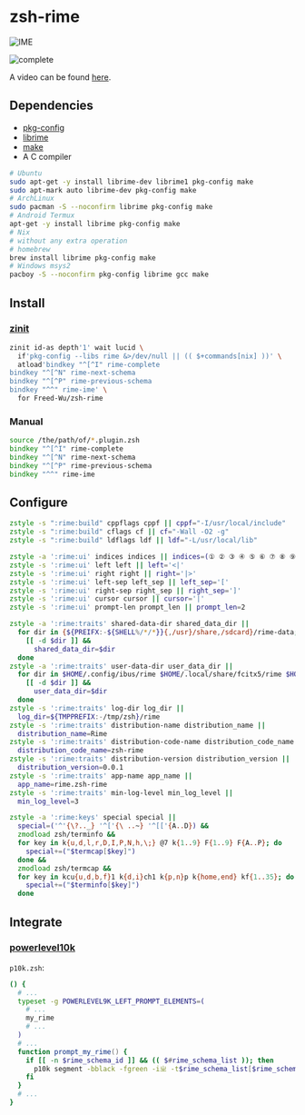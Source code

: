 # zsh-rime

![IME](https://github.com/Freed-Wu/zsh-rime/assets/32936898/4b569c55-97e3-4a73-99c3-a8daaeaa6a7d)

![complete](https://github.com/Freed-Wu/zsh-rime/assets/32936898/589d588c-05c0-4ae0-8708-9791d4221d0a)

A video can be found [here](https://asciinema.org/a/660633).

## Dependencies

- [pkg-config](https://www.freedesktop.org/wiki/Software/pkg-config/)
- [librime](https://github.com/rime/librime)
- [make](https://www.gnu.org/software/make/)
- A C compiler

```sh
# Ubuntu
sudo apt-get -y install librime-dev librime1 pkg-config make
sudo apt-mark auto librime-dev pkg-config make
# ArchLinux
sudo pacman -S --noconfirm librime pkg-config make
# Android Termux
apt-get -y install librime pkg-config make
# Nix
# without any extra operation
# homebrew
brew install librime pkg-config make
# Windows msys2
pacboy -S --noconfirm pkg-config librime gcc make
```

## Install

### [zinit](https://github.com/zdharma-continuum/zinit/)

```zsh
zinit id-as depth'1' wait lucid \
  if'pkg-config --libs rime &>/dev/null || (( $+commands[nix] ))' \
  atload'bindkey "^[^I" rime-complete
bindkey "^[^N" rime-next-schema
bindkey "^[^P" rime-previous-schema
bindkey "^^" rime-ime' \
  for Freed-Wu/zsh-rime
```

### Manual

```zsh
source /the/path/of/*.plugin.zsh
bindkey "^[^I" rime-complete
bindkey "^[^N" rime-next-schema
bindkey "^[^P" rime-previous-schema
bindkey "^^" rime-ime
```

## Configure

```zsh
zstyle -s ":rime:build" cppflags cppf || cppf="-I/usr/local/include"
zstyle -s ":rime:build" cflags cf || cf="-Wall -O2 -g"
zstyle -s ":rime:build" ldflags ldf || ldf="-L/usr/local/lib"

zstyle -a ':rime:ui' indices indices || indices=(① ② ③ ④ ⑤ ⑥ ⑦ ⑧ ⑨ ⓪)
zstyle -s ':rime:ui' left left || left='<|'
zstyle -s ':rime:ui' right right || right='|>'
zstyle -s ':rime:ui' left-sep left_sep || left_sep='['
zstyle -s ':rime:ui' right-sep right_sep || right_sep=']'
zstyle -s ':rime:ui' cursor cursor || cursor='|'
zstyle -s ':rime:ui' prompt-len prompt_len || prompt_len=2

zstyle -a ':rime:traits' shared-data-dir shared_data_dir ||
  for dir in {${PREIFX:-${SHELL%/*/*}}{,/usr}/share,/sdcard}/rime-data; do
    [[ -d $dir ]] &&
      shared_data_dir=$dir
  done
zstyle -a ':rime:traits' user-data-dir user_data_dir ||
  for dir in $HOME/.config/ibus/rime $HOME/.local/share/fcitx5/rime $HOME/.config/fcitx/rime /sdcard/rime; do
    [[ -d $dir ]] &&
      user_data_dir=$dir
  done
zstyle -s ':rime:traits' log-dir log_dir ||
  log_dir=${TMPPREFIX:-/tmp/zsh}/rime
zstyle -s ':rime:traits' distribution-name distribution_name ||
  distribution_name=Rime
zstyle -s ':rime:traits' distribution-code-name distribution_code_name ||
  distribution_code_name=zsh-rime
zstyle -s ':rime:traits' distribution-version distribution_version ||
  distribution_version=0.0.1
zstyle -s ':rime:traits' app-name app_name ||
  app_name=rime.zsh-rime
zstyle -s ':rime:traits' min-log-level min_log_level ||
  min_log_level=3

zstyle -a ':rime:keys' special special ||
  special=('^'{\?.._} '^['{\ ..~} '^[['{A..D}) &&
  zmodload zsh/terminfo &&
  for key in k{u,d,l,r,D,I,P,N,h,\;} @7 k{1..9} F{1..9} F{A..P}; do
    special+=("$termcap[$key]")
  done &&
  zmodload zsh/termcap &&
  for key in kcu{u,d,b,f}1 k{d,i}ch1 k{p,n}p k{home,end} kf{1..35}; do
    special+=("$terminfo[$key]")
  done
```

## Integrate

### [powerlevel10k](https://github.com/romkatv/powerlevel10k)

`p10k.zsh`:

```zsh
() {
  # ...
  typeset -g POWERLEVEL9K_LEFT_PROMPT_ELEMENTS=(
    # ...
    my_rime
    # ...
  )
  # ...
  function prompt_my_rime() {
    if [[ -n $rime_schema_id ]] && (( $#rime_schema_list )); then
      p10k segment -bblack -fgreen -iㄓ -t$rime_schema_list[$rime_schema_id]
    fi
  }
  # ...
}
```
